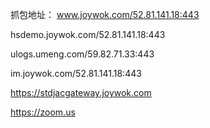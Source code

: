 抓包地址：
www.joywok.com/52.81.141.18:443

hsdemo.joywok.com/52.81.141.18:443

ulogs.umeng.com/59.82.71.33:443

im.joywok.com/52.81.141.18:443

https://stdjacgateway.joywok.com

https://zoom.us


